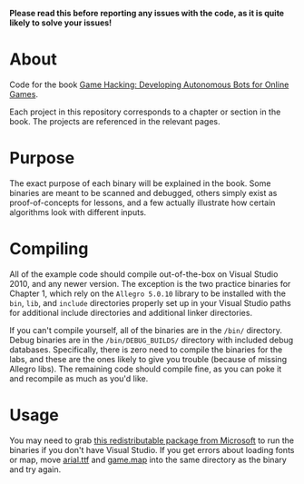 **Please read this before reporting any issues with the code, as it is quite likely to solve your issues!**

# About

Code for the book [Game Hacking: Developing Autonomous Bots for Online Games](http://www.nostarch.com/gamehacking).

Each project in this repository corresponds to a chapter or section in the book. The projects are referenced in the relevant pages.

# Purpose
The exact purpose of each binary will be explained in the book. Some binaries are meant to be scanned and debugged, others simply exist as proof-of-concepts for lessons, and a few actually illustrate how certain algorithms look with different inputs.

# Compiling
All of the example code should compile out-of-the-box on Visual Studio 2010, and any newer version. The exception is the two practice binaries for Chapter 1, which rely on the `Allegro 5.0.10` library to be installed with the `bin`, `lib`, and `include` directories properly set up in your Visual Studio paths for additional include directories and additional linker directories.

If you can't compile yourself, all of the binaries are in the `/bin/` directory. Debug binaries are in the `/bin/DEBUG_BUILDS/` directory with included debug databases. Specifically, there is zero need to compile the binaries for the labs, and these are the ones likely to give you trouble (because of missing Allegro libs). The remaining code should compile fine, as you can poke it and recompile as much as you'd like.

# Usage
You may need to grab [this redistributable package from Microsoft](https://www.microsoft.com/en-us/download/details.aspx?id=5555) to run the binaries if you don't have Visual Studio. If you get errors about loading fonts or map, move [arial.ttf](https://github.com/GameHackingBook/GameHackingExamples/blob/master/arial.ttf) and [game.map](https://github.com/GameHackingBook/GameHackingExamples/blob/master/game.map) into the same directory as the binary and try again.
